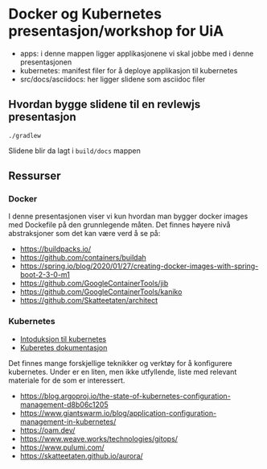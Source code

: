 # Docker og Kubernetes presentasjon/workshop for UiA

- apps: i denne mappen ligger applikasjonene vi skal jobbe med i denne presentasjonen
- kubernetes: manifest filer for å deploye applikasjon til kubernetes
- src/docs/asciidocs: her ligger slidene som asciidoc filer

## Hvordan bygge slidene til en revlewjs presentasjon

`./gradlew`

Slidene blir da lagt i `build/docs` mappen


## Ressurser

### Docker

I denne presentasjonen viser vi kun hvordan man bygger docker images med Dockefile på den grunnlegende måten. Det finnes høyere
nivå abstraksjoner som det kan være verd å se på:

 - https://buildpacks.io/
 - https://github.com/containers/buildah
 - https://spring.io/blog/2020/01/27/creating-docker-images-with-spring-boot-2-3-0-m1
 - https://github.com/GoogleContainerTools/jib
 - https://github.com/GoogleContainerTools/kaniko
 - https://github.com/Skatteetaten/architect 
### Kubernetes


 - [Intoduksjon til kubernetes](https://www.digitalocean.com/community/tutorials/an-introduction-to-kubernetes)
 - [Kuberetes dokumentasjon](https://kubernetes.io/docs/home/)
  
Det finnes mange forskjellige teknikker og verktøy for å konfigurere kubernetes. Under er en liten, men ikke utfyllende, liste med relevant materiale for de som er interessert. 

 - https://blog.argoproj.io/the-state-of-kubernetes-configuration-management-d8b06c1205
 - https://www.giantswarm.io/blog/application-configuration-management-in-kubernetes/   
 - https://oam.dev/
 - https://www.weave.works/technologies/gitops/
 - https://www.pulumi.com/
 - https://skatteetaten.github.io/aurora/ 